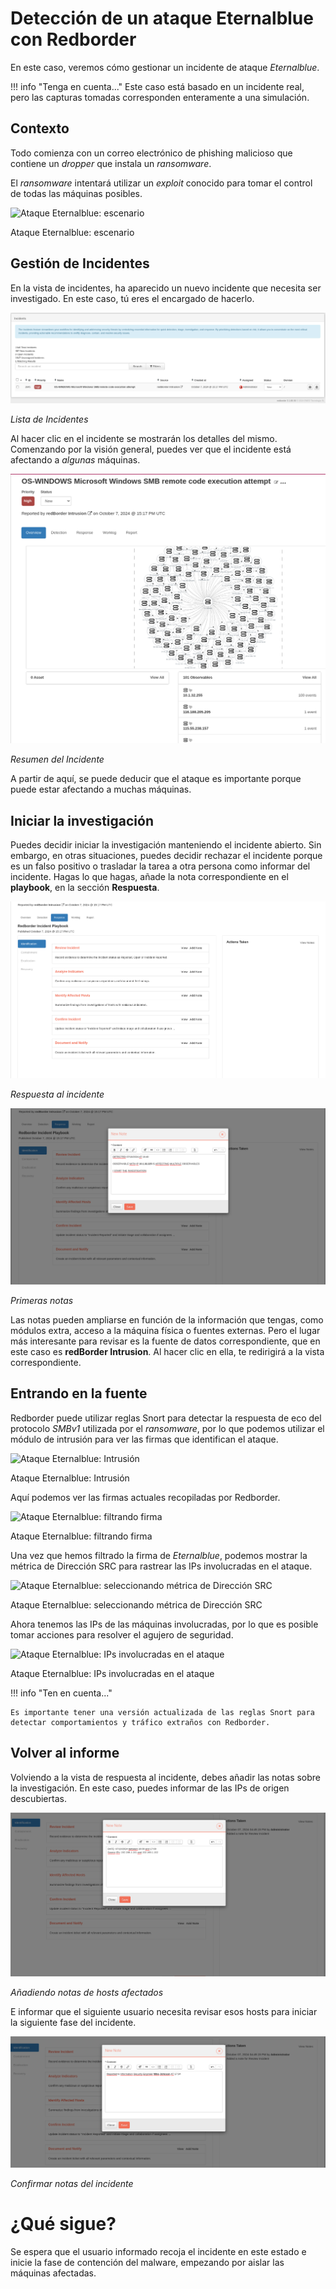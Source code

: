 # Detección de un ataque Eternalblue con Redborder

En este caso, veremos cómo gestionar un incidente de ataque *Eternalblue*.

!!! info "Tenga en cuenta..."
    Este caso está basado en un incidente real, pero las capturas tomadas corresponden enteramente a una simulación.

## Contexto

Todo comienza con un correo electrónico de phishing malicioso que contiene un *dropper* que instala un *ransomware*.

El *ransomware* intentará utilizar un *exploit* conocido para tomar el control de todas las máquinas posibles.

![Ataque Eternalblue: escenario](images/ch09_img016.png)

Ataque Eternalblue: escenario

## Gestión de Incidentes

En la vista de incidentes, ha aparecido un nuevo incidente que necesita ser investigado. En este caso, tú eres el encargado de hacerlo.

![Lista de Incidentes](images/eternalblue_incident_list.png)

*Lista de Incidentes*

Al hacer clic en el incidente se mostrarán los detalles del mismo. Comenzando por la visión general, puedes ver que el incidente está afectando a *algunas* máquinas.

![Resumen del Incidente](images/eternalblue_incident_overview.png)

*Resumen del Incidente*

A partir de aquí, se puede deducir que el ataque es importante porque puede estar afectando a muchas máquinas.

## Iniciar la investigación

Puedes decidir iniciar la investigación manteniendo el incidente abierto. Sin embargo, en otras situaciones, puedes decidir rechazar el incidente porque es un falso positivo o trasladar la tarea a otra persona como informar del incidente. Hagas lo que hagas, añade la nota correspondiente en el **playbook**, en la sección **Respuesta**.

![Respuesta al incidente](images/eternalblue_incident_response.png)

*Respuesta al incidente*

![Primeras notas](images/eternalblue_first_notes.png)

*Primeras notas*

Las notas pueden ampliarse en función de la información que tengas, como módulos extra, acceso a la máquina física o fuentes externas. Pero el lugar más interesante para revisar es la fuente de datos correspondiente, que en este caso es **redBorder Intrusion**. Al hacer clic en ella, te redirigirá a la vista correspondiente.

## Entrando en la fuente

Redborder puede utilizar reglas Snort para detectar la respuesta de eco del protocolo *SMBv1* utilizada por el *ransomware*, por lo que podemos utilizar el módulo de intrusión para ver las firmas que identifican el ataque.

![Ataque Eternalblue: Intrusión](images/ch09_img017.png)

Ataque Eternalblue: Intrusión

Aquí podemos ver las firmas actuales recopiladas por Redborder.

![Ataque Eternalblue: filtrando firma](images/ch09_img018.png)

Ataque Eternalblue: filtrando firma

Una vez que hemos filtrado la firma de *Eternalblue*, podemos mostrar la métrica de Dirección SRC para rastrear las IPs involucradas en el ataque.

![Ataque Eternalblue: seleccionando métrica de Dirección SRC](images/ch09_img019.png)

Ataque Eternalblue: seleccionando métrica de Dirección SRC

Ahora tenemos las IPs de las máquinas involucradas, por lo que es posible tomar acciones para resolver el agujero de seguridad.

![Ataque Eternalblue: IPs involucradas en el ataque](images/ch09_img020.png)

Ataque Eternalblue: IPs involucradas en el ataque

!!! info "Ten en cuenta..."
  
    Es importante tener una versión actualizada de las reglas Snort para detectar comportamientos y tráfico extraños con Redborder.

## Volver al informe

Volviendo a la vista de respuesta al incidente, debes añadir las notas sobre la investigación. En este caso, puedes informar de las IPs de origen descubiertas.

![Añadiendo notas de hosts afectados](images/eternalblue_affected_notes.png)

*Añadiendo notas de hosts afectados*

E informar que el siguiente usuario necesita revisar esos hosts para iniciar la siguiente fase del incidente.

![Confirmar notas del incidente](images/eternalblue_confirm_notes.png)

*Confirmar notas del incidente*

# ¿Qué sigue?

Se espera que el usuario informado recoja el incidente en este estado e inicie la fase de contención del malware, empezando por aislar las máquinas afectadas.
